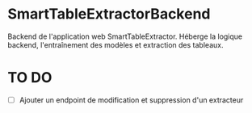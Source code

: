 # SmartTableExtractorBackend
Backend de l'application web SmartTableExtractor. Héberge la logique backend, l'entraînement des modèles et extraction des tableaux.


# TO DO

- [ ] Ajouter un endpoint de modification et suppression d'un extracteur
